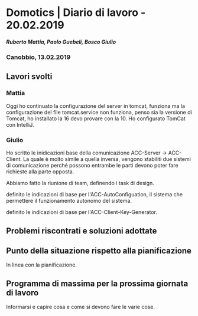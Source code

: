 # Domotics | Diario di lavoro - 20.02.2019

##### Ruberto Mattia, Paolo Guebeli, Bosco Giulio

### Canobbio, 13.02.2019

## Lavori svolti

### Mattia
Oggi ho continuato la configurazione del server in tomcat, funziona ma la configurazione del file tomcat.service non funziona, penso sia la versione di Tomcat, ho installato la 16 devo provare con la 10. Ho configurato TomCat con IntelliJ.

### Giulio

Ho scritto le inidicazioni base della comunicazione ACC-Server -> ACC-Client. La quale è
molto simile a quella inversa, vengono stabiliti due sistemi di comunicazione perché possono
entrambe le parti devono poter fare richieste alla parte opposta.

Abbiamo fatto la riunione di team, definendo i task di design.

definito le indicazioni di base per l'ACC-AutoConfiguation, il sistema che permettere il
funzionamento autonomo del sistema.

definito le indicazioni di base per l'ACC-Client-Key-Generator.


##  Problemi riscontrati e soluzioni adottate


##  Punto della situazione rispetto alla pianificazione
In linea con la pianificazione.


## Programma di massima per la prossima giornata di lavoro
Informarsi e capire cosa e come si devono fare le varie cose.

